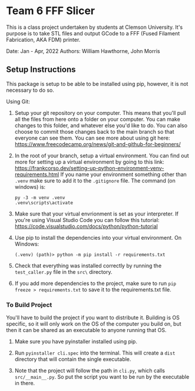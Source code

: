 # Team 6 FFF Slicer

This is a class project undertaken by students at Clemson University. It's purpose is to take STL files and output GCode to a FFF (Fused Filament Fabrication, AKA FDM) printer. 

Date: Jan - Apr, 2022
Authors: William Hawthorne, John Morris

## Setup Instructions
This package is setup to be able to be installed using pip, however, it is not necessary to do so. 

Using Git:
1. Setup your git repository on your computer. This means that you'll pull all the files from here onto a folder on your computer. You can make changes to this folder, and whatever else you'd like to do. You can also choose to commit those changes back to the main branch so that everyone can see them. You can see more about using git here: https://www.freecodecamp.org/news/git-and-github-for-beginners/
2. In the root of your branch, setup a virtual environment. You can find out more for setting up a virtual environment by going to this link: https://frankcorso.dev/setting-up-python-environment-venv-requirements.html
If you name your environment something other than ```.venv``` make sure to add it to the ```.gitignore``` file. The command (on windows) is: 
    ```
    py -3 -m venv .venv 
    .venv\scripts\activate
    ``` 
3. Make sure that your virtual envrionment is set as your interpreter. If you're using Visual Studio Code you can follow this tutorial: https://code.visualstudio.com/docs/python/python-tutorial
4. Use pip to install the dependencies into your virtual environment. On Windows:
    ```
    (.venv) (path)> python -m pip install -r requirements.txt
    ```
5. Check that everything was installed correctly by running the ```test_caller.py``` file in the ```src\``` directory.

6. If you add more dependencies to the project, make sure to run ```pip freeze > requirements.txt``` to save it to the requirements.txt file.

### To Build Project
You'll have to build the project if you want to distribute it. Building is OS specific, so it will only work on the OS of the computer you build on, but then it can be shared as an executable to anyone running that OS.

1. Make sure you have pyinstaller installed using pip.

2. Run ```pyinstaller cli.spec``` into the terminal. This will create a ```dist``` directory that will contain the single executable.

3. Note that the project will follow the path in ```cli.py```, which calls ```src/__main__.py```. So put the script you want to be run by the executable in there.